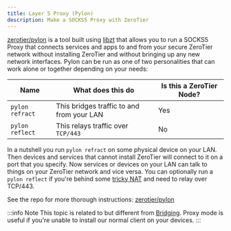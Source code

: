 ```yaml
---
title: Layer 5 Proxy (Pylon)
description: Make a SOCKS5 Proxy with ZeroTier
---
```


[zerotier/pylon](https://github.com/zerotier/pylon) is a tool built using [libzt](https://github.com/zerotier/libzt) that allows you to run a SOCKS5 Proxy that connects services and apps to and from your secure ZeroTier network without installing ZeroTier and without bringing up any new network interfaces. Pylon can be run as one of two personalities that can work alone or together depending on your needs:

| Name  | What does this do | Is this a ZeroTier Node? |
| ------------- | ------------- | - |
| `pylon refract`  | This bridges traffic to and from your LAN | Yes |
| `pylon reflect` | This relays traffic over `TCP/443`  | No |

In a nutshell you run `pylon refract` on some physical device on your LAN. Then devices and services that cannot install ZeroTier will connect to it on a port that you specify. Now services or devices on your LAN can talk to things on your ZeroTier network and vice versa. You can optionally run a `pylon reflect` if you're behind some [tricky NAT](./nat.md) and need to relay over TCP/443.

See the repo for more thorough instructions: [zerotier/pylon](https://github.com/zerotier/pylon)

:::info Note
This topic is related to but different from [Bridging](./bridging.md). Proxy mode is useful if you're unable to install our normal client on your devices.
:::
